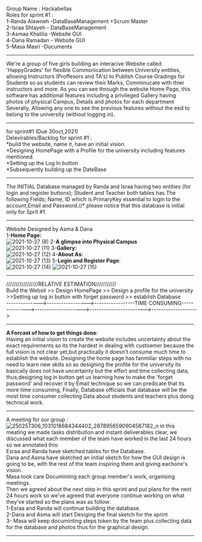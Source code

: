 Group Name : Hackabellas <br />
Roles for sprint #1 : <br />
1-Randa Alawneh -DataBaseManagement +Scrum Master <br /> 
2-Israa Shtayeh - DataBaseManagement <br />
3-Asmaa Khalilia -Website GUI<br />
4-Dana Ramadan - Website GUI<br />
5-Masa Masri -Documents<br />
_______________________________________________________________________________________________________________________________________________________________________________

We're a group of five girls building an interacive Website called 'HappyGrades' for flexible Commonication between University entities, allowing Instructors (Proffesors and TA's) to Publish  Course Gradings for Students so as students can review their Marks, Comminucate with thier instructors and more.
As you can see through the website Home Page, this software  has additional features including a privileged Gallery having photos of physical Campus, Details and photos for each  department Severally, Allowing any one to see the previous features without the eed to belong to the university (without logging in).

_______________________________________________________________________________________________________________________________________________________________________________

for sprint#1 (Due 30oct,2021) <br />
Delevirables/Backlog for sprint #1 :<br />
*build the website, name it, have an initial vision. <br />
*Designing HomePage with a Profile for the university including features mentioned.<br />
*Setting up the Log In button <br />
*Subsequently building up the DateBase<br />
_______________________________________________________________________________________________________________________________________________________________________________

The INITIAL Database managed by Randa and Israa having two entities (for login and register buttons); Student and Teacher 
both tables has The following Fields; Name, ID which is PrimaryKey essential to login to the account,Email and Password.//* please notice that this database is initial only for Sprit #1.
_______________________________________________________________________________________________________________________________________________________________________________
Website Designed by Asma & Dana <br />
1-**Home Page:**<br />
![2021-10-27 (8)](https://user-images.githubusercontent.com/93239018/139057067-c73748ae-74bb-44bf-8fdd-9d692e8fb265.png)
2-**A glimpse into Physical Campus** <br />
![2021-10-27 (11)](https://user-images.githubusercontent.com/93239018/139059561-ca291c4d-175b-4ac8-917e-3f02db2cac4b.png)
3-**Gallery:**<br />
![2021-10-27 (12)](https://user-images.githubusercontent.com/93239018/139060231-41c2eda2-f4e8-4567-a44d-fd98080e2d87.png)
4-**About As:**<br />
![2021-10-27 (13)](https://user-images.githubusercontent.com/93239018/139060440-01675498-4474-4c5f-b219-3a0f1e22a9bc.png)
5-**Login and Register Page**:<br />
![2021-10-27 (14)](https://user-images.githubusercontent.com/93239018/139060818-0543440e-2a40-4c5b-9038-87ea0c096bd4.png)
![2021-10-27 (15)](https://user-images.githubusercontent.com/93239018/139063613-b2ef18dd-6fdc-4008-9bdb-83fb52acff18.png)
_______________________________________________________________________________________________________________________________________________________________________________

/////////////////RELATIVE ESTIMATION///////////<br />
Build the Websit >> Design HomePage >> Design a profile for the university >>Setting up log in button with forget password >> establish Database<br />
-------------->----------------->-----------------TIME CONSUMING-------------->-------------------->----------------------->-------------------><br />
_______________________________________________________________________________________________________________________________________________________________________________
**A Forcast of how to get things done**: <br />
Having  an initial vision to create the website includes uncertainty about the exact requirements so its the hardest in dealing with custoemer because the full vision is not clear yet,but practically it doesn't consume much time to establish the website.
Designing the home page has fanmiliar steps with no need to learn new skills
so as designing the profile for the university its basically does not have uncertainty but the effort and time collecting data, 
thus,designing log in button get us learning how to make the 'forget password' and recover it by Email technique so we can predicate that its more time consuming,
Finally, Database officials that database will be the most time consumer collecting Data about students and teachers plus doing technical work.
_______________________________________________________________________________________________________________________________________________________________________________
A meeting for our group : <br />
![250257306_1031018684344402_2878956590904587182_n](https://user-images.githubusercontent.com/93239018/139496377-572ffc8f-5bc0-4816-bbe0-433f5a4d7ef6.jpg)
in this meating we made tasks distribution and instant deliverables clear, we discussed what each member of the team have worked in the last 24 hours so we annotated this:<br />
Esraa and Randa have sketched tables for the Database.<br />
Dana and Asma have sketched an initial sketch for how the GUI design is going to be, with the rest of the team inspiring them and giving eachone's vision.<br />
Masa took care Documinting each group member's work, organising meetings.<br />
Then we agreed about the next step in this sprint and put plans for the next 24 hours work so we've agreed that everyone continue working on what they've started so the plans was as follow:<br />
1-Esraa and Randa will continue building the database.<br />
2-Dana and Asma will start Desiging the final sketch for the sprint <br />
3- Masa will keep documinting steps token by the team plus collecting data for the database and photos thus for the graphical design.<br />
_______________________________________________________________________________________________________________________________________________________________________________










